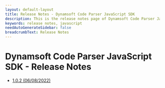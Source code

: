 ```yaml
---
layout: default-layout
title: Release Notes - Dynamsoft Code Parser JavaScript SDK
description: This is the release notes page of Dynamsoft Code Parser JavaScript SDK.
keywords: release notes, javascript
needAutoGenerateSidebar: false
breadcrumbText: Release Notes
---
```


# Dynamsoft Code Parser JavaScript SDK - Release Notes

- [1.0.2   (06/08/2022)](js-1.md/#102-06082022)
